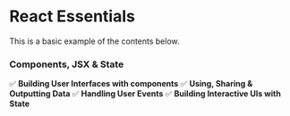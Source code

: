 # React Essentials
This is a basic example of the contents below.

### Components, JSX & State

✅ **Building User Interfaces with components**
✅ **Using, Sharing & Outputting Data**
✅ **Handling User Events**
✅ **Building Interactive UIs with State**


